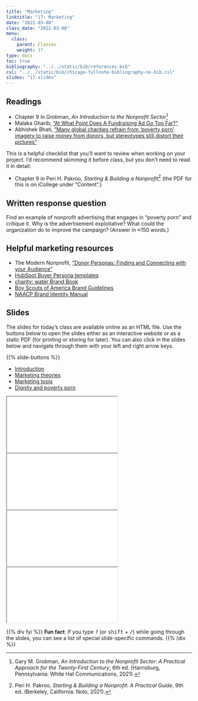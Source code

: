 ```yaml
---
title: "Marketing"
linktitle: "17: Marketing"
date: "2022-03-08"
class_date: "2022-03-08"
menu:
  class:
    parent: Classes
    weight: 17
type: docs
toc: true
bibliography: "../../static/bib/references.bib"
csl: "../../static/bib/chicago-fullnote-bibliography-no-bib.csl"
slides: "17-slides"
---
```


## Readings

-   <i class="fas fa-book"></i> Chapter 9 in Grobman, *An Introduction to the Nonprofit Sector*[^1]
-   <i class="fas fa-external-link-alt"></i> Malaka Gharib, [“At What Point Does A Fundraising Ad Go Too Far?”](https://www.npr.org/sections/goatsandsoda/2015/09/30/439162849/at-what-point-does-a-fundraising-ad-go-too-far)
-   <i class="fas fa-external-link-alt"></i> Abhishek Bhati, [“Many global charities refrain from ‘poverty porn’ imagery to raise money from donors, but stereotypes still distort their pictures”](https://theconversation.com/many-global-charities-refrain-from-poverty-porn-imagery-to-raise-money-from-donors-but-stereotypes-still-distort-their-pictures-171576)

This is a helpful checklist that you’ll want to review when working on your project. I’d recommend skimming it before class, but you don’t need to read it in detail:

-   <i class="fas fa-file-pdf"></i> Chapter 9 in Peri H. Pakroo, *Starting & Building a Nonprofit*[^2] (the PDF for this is on iCollege under “Content”.)

## Written response question

Find an example of nonprofit advertising that engages in “poverty porn” and critique it. Why is the advertisement exploitative? What could the organization do to improve the campaign? (Answer in ≈150 words.)

## Helpful marketing resources

-   The Modern Nonprofit, [“Donor Personas: Finding and Connecting with your Audience”](https://themodernnonprofit.com/donor-personas/)
-   [HubSpot Buyer Persona templates](https://offers.hubspot.com/persona-templates)
-   [charity: water Brand Book](/files/branding/brandbook-2016.pdf)
-   [Boy Scouts of America Brand Guidelines](/files/branding/310-0231.pdf)
-   [NAACP Brand Identity Manual](/files/branding/NAACP-Brand-ID-Guide.pdf)

## Slides

The slides for today’s class are available online as an HTML file. Use the buttons below to open the slides either as an interactive website or as a static PDF (for printing or storing for later). You can also click in the slides below and navigate through them with your left and right arrow keys.

{{% slide-buttons %}}

<ul class="nav nav-tabs" id="slide-tabs" role="tablist">
<li class="nav-item">
<a class="nav-link active" id="introduction-tab" data-toggle="tab" href="#introduction" role="tab" aria-controls="introduction" aria-selected="true">Introduction</a>
</li>
<li class="nav-item">
<a class="nav-link" id="marketing-theories-tab" data-toggle="tab" href="#marketing-theories" role="tab" aria-controls="marketing-theories" aria-selected="false">Marketing theories</a>
</li>
<li class="nav-item">
<a class="nav-link" id="marketing-tools-tab" data-toggle="tab" href="#marketing-tools" role="tab" aria-controls="marketing-tools" aria-selected="false">Marketing tools</a>
</li>
<li class="nav-item">
<a class="nav-link" id="dignity-and-poverty-porn-tab" data-toggle="tab" href="#dignity-and-poverty-porn" role="tab" aria-controls="dignity-and-poverty-porn" aria-selected="false">Dignity and poverty porn</a>
</li>
</ul>

<div id="slide-tabs" class="tab-content">

<div id="introduction" class="tab-pane fade show active" role="tabpanel" aria-labelledby="introduction-tab">

<div class="embed-responsive embed-responsive-16by9">

<iframe class="embed-responsive-item" src="/slides/17-slides.html#1">
</iframe>

</div>

</div>

<div id="marketing-theories" class="tab-pane fade" role="tabpanel" aria-labelledby="marketing-theories-tab">

<div class="embed-responsive embed-responsive-16by9">

<iframe class="embed-responsive-item" src="/slides/17-slides.html#theories">
</iframe>

</div>

</div>

<div id="marketing-tools" class="tab-pane fade" role="tabpanel" aria-labelledby="marketing-tools-tab">

<div class="embed-responsive embed-responsive-16by9">

<iframe class="embed-responsive-item" src="/slides/17-slides.html#tools">
</iframe>

</div>

</div>

<div id="dignity-and-poverty-porn" class="tab-pane fade" role="tabpanel" aria-labelledby="dignity-and-poverty-porn-tab">

<div class="embed-responsive embed-responsive-16by9">

<iframe class="embed-responsive-item" src="/slides/17-slides.html#dignity">
</iframe>

</div>

</div>

</div>

{{% div fyi %}}
**Fun fact**: If you type <kbd>?</kbd> (or <kbd>shift</kbd> + <kbd>/</kbd>) while going through the slides, you can see a list of special slide-specific commands.
{{% /div %}}

[^1]: Gary M. Grobman, *An Introduction to the Nonprofit Sector: A Practical Approach for the Twenty-First Century*, 6th ed. (Harrisburg, Pennsylvania: White Hat Communications, 2021).

[^2]: Peri H. Pakroo, *Starting & Building a Nonprofit: A Practical Guide*, 9th ed. (Berkeley, California: Nolo, 2021).
